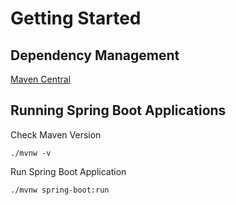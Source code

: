 # Getting Started

## Dependency Management

[Maven Central](https://central.sonatype.com/)

## Running Spring Boot Applications

Check Maven Version

```shell
./mvnw -v
```

Run Spring Boot Application

```shell
./mvnw spring-boot:run
```
